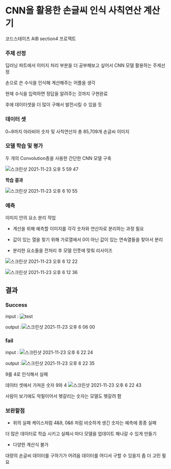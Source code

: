 # CNN을 활용한 손글씨 인식 사칙연산 계산기
코드스테이츠 AIB section4 프로젝트 

### 주제 선정  

딥러닝 파트에서 이미지 처리 부분을 더 공부해보고 싶어서 CNN 모델 활용하는 주제선정 

손으로 쓴 수식을 인식해 계산해주는 어플을 생각 

현재 수식을 입력하면 정답을 알려주는 것까지 구현완료 

후에 데이터셋을 더 많이 구해서 발전시킬 수 있을 듯 

### 데이터 셋

0~9까지 아라비아 숫자 및 사칙연산자 총 85,709개 손글씨 이미지

### 모델 학습 및 평가 
두 개의 Convolution층을 사용한 간단한 CNN 모델 구축 

![스크린샷 2021-11-23 오후 5 59 47](https://user-images.githubusercontent.com/83392231/142996945-dc7491d9-b850-4fa3-bf36-6406e3012019.png)

**학습 결과**

![스크린샷 2021-11-23 오후 6 10 55](https://user-images.githubusercontent.com/83392231/142997269-65b85fd9-7685-4048-a8f4-1aca11d24fdc.png)

### 예측 

이미지 안의 요소 분리 작업 

- 계산을 위해 예측할 이미지를 각각 숫자와 연산자로 분리하는 과정 필요

- 값이 있는 열을 찾기 위해 가로열에서 0이 아닌 값이 있는 연속열들을 찾아서 분리

- 분리한 요소들을 전처리 후 모델 인풋에 맞춰 리사이즈

![스크린샷 2021-11-23 오후 6 12 22](https://user-images.githubusercontent.com/83392231/142997515-82bc9120-a312-411e-bddd-86c00e4c9c36.png)

![스크린샷 2021-11-23 오후 6 12 36](https://user-images.githubusercontent.com/83392231/142997519-3c39c0c0-7fbb-42c6-85c0-fc33cea5a507.png)

## 결과 

### Success

input :  ![test](https://user-images.githubusercontent.com/83392231/143000014-284d5fce-c4fa-4849-974d-57430214df5a.jpg)

output :![스크린샷 2021-11-23 오후 6 06 00](https://user-images.githubusercontent.com/83392231/142996615-424e9f4b-d80d-4047-ae28-fdcbb219a7f5.png)

### fail 

input :  ![스크린샷 2021-11-23 오후 6 22 24](https://user-images.githubusercontent.com/83392231/142999028-d6180b9e-ccd6-46a9-b106-626c0c5ef0d5.png)

output :![스크린샷 2021-11-23 오후 6 22 35](https://user-images.githubusercontent.com/83392231/142999026-9dd14fa7-f21a-498f-9684-d9fd9aa2dfb1.png)

9를 4로 인식해서 실패

데이터 셋에서 가져온 숫자 9와 4   ![스크린샷 2021-11-23 오후 6 22 43](https://user-images.githubusercontent.com/83392231/142999022-5f87e27e-e039-4107-89c7-7c2babdd416d.png)

사람이 보기에도 악필이어서 헷갈리는 숫자는 모델도 헷갈려 함 

### 보완할점 

- 위의 실패 케이스처럼 4&9, 0&6 처럼 비슷하게 생긴 숫자는 예측에 종종 실패 

더 많은 데이터로 학습 시키고 실패시 마다 모델을 업데이트 해나갈 수 있게 만들기 

- 다양한 계산식 불가 

대량의 손글씨 데이터를 구하기가 어려움 데이터를 어디서 구할 수 있을지 좀 더 고민 필요 


